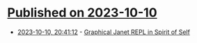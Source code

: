 # [Published on 2023-10-10](index.md)

* [2023-10-10, 20:41:12](https://lobste.rs/s/yoovfp/graphical_janet_repl_spirit_self) - [Graphical Janet REPL in Spirit of Self](https://www.1a-insec.net/blog/20-janet-graphical-repl/)
